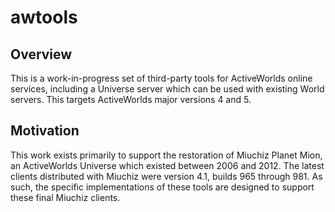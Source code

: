 # awtools

## Overview

This is a work-in-progress set of third-party tools for ActiveWorlds online services, including a Universe server which can be used with existing World servers. This targets ActiveWorlds major versions 4 and 5.

## Motivation

This work exists primarily to support the restoration of Miuchiz Planet Mion, an ActiveWorlds Universe which existed between 2006 and 2012. The latest clients distributed with Miuchiz were version 4.1, builds 965 through 981. As such, the specific implementations of these tools are designed to support these final Miuchiz clients.